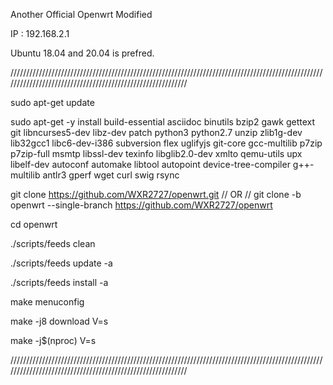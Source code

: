 Another Official Openwrt Modified

IP : 192.168.2.1 

Ubuntu 18.04 and 20.04 is prefred.

///////////////////////////////////////////////////////////////////////////////////////////////////////////////////////////////////////////////////////////

sudo apt-get update

sudo apt-get -y install build-essential asciidoc binutils bzip2 gawk gettext git libncurses5-dev libz-dev patch python3 python2.7 unzip zlib1g-dev lib32gcc1 libc6-dev-i386 subversion flex uglifyjs git-core gcc-multilib p7zip p7zip-full msmtp libssl-dev texinfo libglib2.0-dev xmlto qemu-utils upx libelf-dev autoconf automake libtool autopoint device-tree-compiler g++-multilib antlr3 gperf wget curl swig rsync

git clone https://github.com/WXR2727/openwrt.git // OR // git clone -b openwrt --single-branch https://github.com/WXR2727/openwrt

cd openwrt

./scripts/feeds clean

./scripts/feeds update -a

./scripts/feeds install -a

make menuconfig

make -j8 download V=s

make -j$(nproc) V=s

///////////////////////////////////////////////////////////////////////////////////////////////////////////////////////////////////////////////////////////
